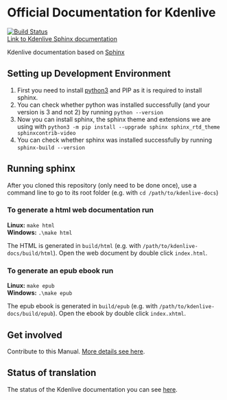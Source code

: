 # Official Documentation for Kdenlive

[![Build Status](https://binary-factory.kde.org/job/Website_docs-kdenlive-org/badge/icon)](https://binary-factory.kde.org/job/Website_docs-kdenlive-org/)  
[Link to Kdenlive Sphinx documentation](https://docs.kdenlive.org)

Kdenlive documentation based on [Sphinx](https://www.sphinx-doc.org)

## Setting up Development Environment

1. First you need to install [python3](https://www.python.org) and PIP as it is required to install sphinx.
2. You can check whether python was installed successfully (and your version is 3 and not 2) by running `python --version`
3. Now you can install sphinx, the sphinx theme and extensions we are using with `python3 -m pip install --upgrade sphinx sphinx_rtd_theme sphinxcontrib-video`
4. You can check whether sphinx was installed successfully by running `sphinx-build --version`

## Running sphinx

After you cloned this repository (only need to be done once), use a command line to go to its root folder (e.g. with `cd /path/to/kdenlive-docs`)

### To generate a html web documentation run  

**Linux:** `make html`  
**Windows:** `.\make html`

The HTML is generated in `build/html` (e.g. with `/path/to/kdenlive-docs/build/html`). Open the web document by double click `index.html`.

### To generate an epub ebook run  

**Linux:** `make epub`  
**Windows:** `.\make epub`

The epub ebook is generated in `build/epub` (e.g. with `/path/to/kdenlive-docs/build/epub`). Open the ebook by double click `index.xhtml`.

## Get involved

Contribute to this Manual. [More details see here](https://community.kde.org/Kdenlive/Workgroup/Documentation).
  
## Status of translation
  
The status of the Kdenlive documentation you can see [here](https://l10n.kde.org/stats/gui/trunk-kf5/package/documentation-docs-kdenlive-org/).

